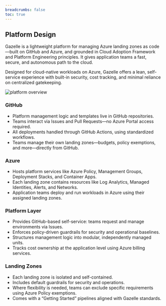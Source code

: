 ```yaml
---
breadcrumbs: false
toc: true
---
```


## Platform Design
Gazelle is a lightweight platform for managing Azure landing zones as code—built on GitHub and Azure, and grounded in Cloud Adoption Framework and Platform Engineering principles. It gives application teams a fast, secure, and autonomous path to the cloud.

Designed for cloud-native workloads on Azure, Gazelle offers a lean, self-service experience with built-in security, cost tracking, and minimal reliance on centralized gatekeeping.

![platform overview](/platform-overview.png)


### GitHub

- Platform management logic and templates live in GitHub repositories.
- Teams interact via Issues and Pull Requests—no Azure Portal access required.
- All deployments handled through GitHub Actions, using standardized workflows.
- Teams manage their own landing zones—budgets, policy exemptions, and more—directly from GitHub.

### Azure

- Hosts platform services like Azure Policy, Management Groups, Deployment Stacks, and Container Apps.
- Each landing zone contains resources like Log Analytics, Managed Identities, Alerts, and Networks.
- Application teams deploy and run workloads in Azure using their assigned landing zones.


### Platform Layer

- Provides GitHub-based self-service: teams request and manage environments via Issues.
- Enforces policy-driven guardrails for security and operational baselines.
- Structures management logic into modular, independently managed units.
- Tracks cost ownership at the application level using Azure billing services.

### Landing Zones

- Each landing zone is isolated and self-contained.
- Includes default guardrails for security and operations.
- Where flexibility is needed, teams can exclude specific requirements using Azure Policy exemptions.
- Comes with a “Getting Started” pipelines aligned with Gazelle standards.